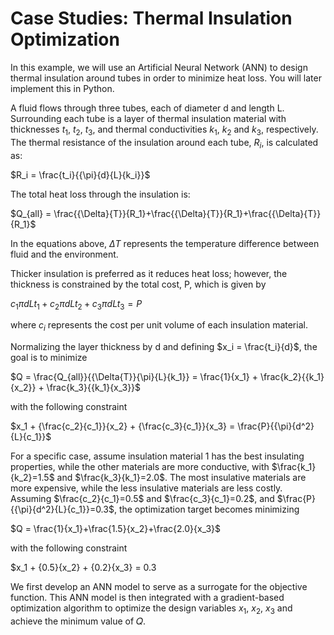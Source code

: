# Case Studies: Thermal Insulation Optimization
In this example, we will use an Artificial Neural Network (ANN) to design thermal insulation around tubes in order to minimize heat loss. You will later implement this in Python.

A fluid flows through three tubes, each of diameter d and length L. Surrounding each tube is a layer of thermal insulation material with thicknesses $t_1$, $t_2$, $t_3$, and thermal conductivities $k_1$, $k_2$ and $k_3$, respectively. The thermal resistance of the insulation around each tube, $R_i$, is calculated as:
​

$R_i = \frac{t_i}{{\pi}{d}{L}{k_i}}$
 
The total heat loss through the insulation is: 

$Q_{all} = \frac{{\Delta}{T}}{R_1}+\frac{{\Delta}{T}}{R_1}+\frac{{\Delta}{T}}{R_1}$
​
 
In the equations above, $\Delta{T}$ represents the temperature difference between fluid and the environment. 

Thicker insulation is preferred as it reduces heat loss; however, the thickness is constrained by the total cost, P, which is given by

${c_1}{\pi}{d}{L}{t_1} + {c_2}{\pi}{d}{L}{t_2} + {c_3}{\pi}{d}{L}{t_3} = P$

where $c_i$ represents the cost per unit volume of each insulation material.

Normalizing the layer thickness by d and defining $x_i = \frac{t_i}{d}$, the goal is to minimize

$Q = \frac{Q_{all}}{{\Delta{T}}{\pi}{L}{k_1}} = \frac{1}{x_1} + \frac{k_2}{{k_1}{x_2}} + \frac{k_3}{{k_1}{x_3}}$

with the following constraint  

$x_1 + {\frac{c_2}{c_1}}{x_2} + {\frac{c_3}{c_1}}{x_3} = \frac{P}{{\pi}{d^2}{L}{c_1}}$

For a specific case, assume insulation material 1 has the best insulating properties, while the other materials are more conductive, with $\frac{k_1}{k_2}=1.5$ and $\frac{k_3}{k_1}=2.0$. The most insulative materials are more expensive, while the less insulative materials are less costly. Assuming $\frac{c_2}{c_1}=0.5$ and $\frac{c_3}{c_1}=0.2$, and $\frac{P}{{\pi}{d^2}{L}{c_1}}=0.3$, the optimization target becomes minimizing

$Q = \frac{1}{x_1}+\frac{1.5}{x_2}+\frac{2.0}{x_3}$
 
with the following constraint

$x_1 + {0.5}{x_2} + {0.2}{x_3} = 0.3

We first develop an ANN model to serve as a surrogate for the objective function. This ANN model is then integrated with a gradient-based optimization algorithm to optimize the design variables $x_1$, $x_2$, $x_3$ and achieve the minimum value of 𝑄.


